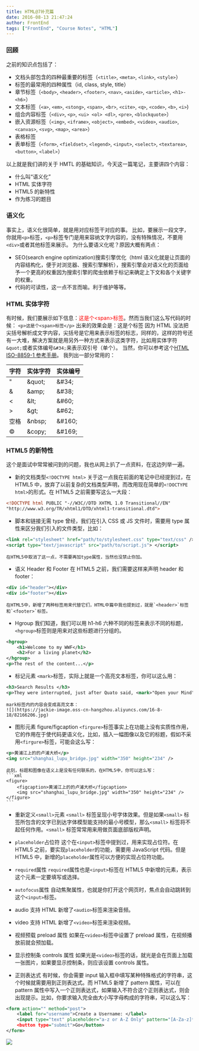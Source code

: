 ```yaml
---
title: HTML@7补充篇
date: 2016-08-13 21:47:24
author: FrontEnd
tags: ["FrontEnd", "Course Notes", "HTML"]
---
```


### 回顾

之前的知识点包括了：

-   文档头部包含的四种最重要的标签（`<title>`, `<meta>`, `<link>`, `<style>`）
-   标签的最常用的四种属性（id, class, style, title）
-   章节标签（`<body>`, `<header>`, `<footer>`, `<nav>`, `<aside>`, `<article>`, `<h1>-<h6>`）
-   文本标签（`<a>`, `<em>`, `<stong>`, `<span>`, `<br>`, `<cite>`, `<q>`, `<code>`, `<b>`, `<i>`)
-   组合内容标签（`<div>`, `<p>`, `<ui> <ol> <dl>`, `<pre>`, `<blockquote>`）
-   嵌入资源标签（`<img>`, `<iframe>`, `<object>`, `<embed>`, `<video>`, `<audio>`, `<canvas>`, `<svg>`, `<map>`, `<area>`）
-   表格标签
-   表单标签（`<form>`, `<fieldset>`, `<legend>`, `<input>`, `<select>`, `<textarea>`, `<button>`, `<label>`）

以上就是我们讲的关于 HMTL 的基础知识，今天这一篇笔记，主要讲四个内容：

-   什么叫“语义化”
-   HTML 实体字符
-   HTML5 的新特性
-   作为练习的题目

### 语义化

事实上，语义化很简单，就是用对应标签干对应的事。
比如，要展示一段文字，你就用`<p>`标签，`<p>`标签专门是用来容纳文字内容的，没有特殊情况，不要用`<div>`或者其他标签来展示。
为什么要语义化呢？原因大概有两点：

-   SEO(search engine optimization)搜索引擎优化（html 语义化就是让页面的内容结构化，便于对浏览器、搜索引擎解析），搜索引擎会对语义化的页面给予一个更高的权重因为搜索引擎的爬虫依赖于标记来确定上下文和各个关键字的权重。
-   代码的可读性，这一点不言而喻。利于维护等等。

### HTML 实体字符

有时候，我们要展示如下信息：<span style="color: red">这是个&lt;span&gt;标签</span>。然而当我们这么写代码的时候：
`<p>这是个<span>标签</p>`
出来的效果会是：这是个标签
因为 HTML 没法把尖括号解析成文字内容，尖括号是它用来表示标签的标志，同样的，这样的符号还有一大堆，解决方案就是用另外一种方式来表示这类字符，比如用实体字符`&quot;`或者实体编号`&#34;`来表示双引号（单个）。
当然，你可以参考这个[HTML ISO-8859-1 参考手册](http://www.w3school.com.cn/tags/html_ref_entities.html)。
我列出一部分常用的：

| 字符   | 实体字符   | 实体编号   |
| ------ | ---------- | ---------- |
| &quot; | &amp;quot; | &amp;#34;  |
| &amp;  | &amp;amp;  | &amp;#38;  |
| &lt;   | &amp;lt;   | &amp;#60;  |
| &gt;   | &amp;gt;   | &amp;#62;  |
| 空格   | &amp;nbsp; | &amp;#160; |
| ©      | &amp;copy; | &amp;#169; |

### HTML5 的新特性

这个是面试中常常被问到的问题，我也从网上扒了一点资料，在这边列举一遍。

-   新的文档类型`<!DOCTYPE html>`
    关于这一点我在前面的笔记中已经提到过，在 HTML5 中，放弃了以前复杂的文档类型声明，而改用现在简单的`<!DOCTYPE html>`的形式。在 HTML5 之前需要写这么一大段：

```xml
<!DOCTYPE html PUBLIC "-//W3C//DTD XHTML 1.0 Transitional//EN"
"http://www.w3.org/TR/xhtml1/DTD/xhtml1-transitional.dtd">
```

-   脚本和链接无需 type
    曾经，我们在引入 CSS 或 JS 文件时，需要用 type 属性来区分我们引入的文件类型，比如：

```xml
<link rel="stylesheet" href="path/to/stylesheet.css" type="text/css" />
<script type="text/javascript" src="path/to/script.js"> </script>
```

    在HTML5中取消了这一点，不需要再加type属性，当然也没禁止你加。

-   语义 Header 和 Footer
    在 HTML5 之前，我们需要这样来声明 header 和 footer：

```xml
<div id="header"></div>
<div id="footer"></div>
```

    在HTML5中，新增了两种标签用来代替它们，HTML中篇中我也提到过，就是`<header>`标签和`<footer>`标签。

-   Hgroup
    我们知道，我们可以用 h1-h6 六种不同的标签来表示不同的标题，`<hgroup>`标签则是用来对这些标题进行分组的。

```xml
<hgroup>
	<h1>Welcome to my WWF</h1>
	<h2>For a living planet</h2>
</hgroup>
<p>The rest of the content...</p>
```

-   标记元素
    `<mark>`标签，实际上就是一个高亮文本标签，你可以这么用：

```xml
<h3>Search Results </h3>
<p>They were interrupted, just after Quato said, <mark>"Open your Mind"</mark>. </p>
```

    mark标签内的内容会变成高亮文本：
    ![](https://jackie-image.oss-cn-hangzhou.aliyuncs.com/16-8-18/82166206.jpg)

-   图形元素 figure/figcaption
    `<firgure>`标签事实上在功能上没有实质性作用，它的作用在于使代码更语义化，比如，插入一幅图像以及它的标题，假如不采用`<firgure>`标签，可能会这么写：

```xml
<p>黄浦江上的的卢浦大桥</p>
<img src="shanghai_lupu_bridge.jpg" width="350" height="234" />
```

    此刻，标题和图像在语义上是没有任何联系的，在HTML5中，你可以这么写：
    ​```xml
    <figure>
    	<figcaption>黄浦江上的的卢浦大桥</figcaption>
    	<img src="shanghai_lupu_bridge.jpg" width="350" height="234" />
    </figure>
    ​```

-   重新定义`<small>`元素
    `<small>` 标签呈现小号字体效果。但是如果`<small>` 标签所包含的文字已到达字体模型能支持的最小号模型，那么`<small>` 标签将不起任何作用。`<small>` 标签常常用来用做页面底部版权声明。

-   `placeholder`占位符
    这个在`<input>`标签中提到过，用来实现占位符。在 HTML5 之前，要实现`placeholder`的功能，需要用 JavaScript 代码。但是 HTML5 中，新增的`placeholder`属性可以方便的实现占位符功能。

-   `required`属性
    `required`属性也是`<input>`标签在 HTML5 中新增的元素，表示这个元素一定要填写或选择。

-   `autofocus`属性
    自动焦聚属性，也就是你打开这个网页时，焦点会自动跳转到这个`<input>`标签。

-   audio 支持
    HTML 新增了`<audio>`标签来渲染音频。

-   video 支持
    HTML 新增了`<video>`标签来渲染视频。

-   视频预载 preload 属性
    如果在`<video>`标签中设置了 preload 属性，在视频播放前就会预加载。

-   显示控制条 controls 属性
    如果光是`<video>`标签的话，就光是会在页面上加载一张图片，如果要显示控制条，则应该设置 controls 属性。

-   正则表达式
    有时候，你会需要 input 输入框中填写某种特殊格式的字符串，这个时候就需要用到正则表达式。而 HTML5 新增了 pattern 属性，可以在 pattern 属性中写入一个正则表达式，如果输入不符合这个正则表达式，则会出现提示。比如，你要求输入完全由大小写字母构成的字符串，可以这么写：

```xml
<form action="" method="post">
	<label for="username">Create a Username: </label>
	<input type="text" placeholder="a-z or A-Z Only" pattern="[A-Za-z]*" autofocus required>
	<button type="submit">Go</button>
</form>
```

![](https://jackie-image.oss-cn-hangzhou.aliyuncs.com/16-8-18/33602309.jpg)
